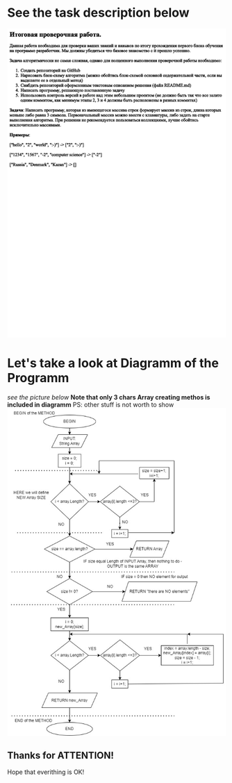 # See the task description below
![TASK](Task_desc.png)
# Let's take a look at Diagramm of the Programm
*see the picture below*
**Note that only 3 chars Array creating methos is included in diagramm**
PS: other stuff is not worth to show
![DIAGRAMM](diagram.jpg)
## Thanks for ATTENTION!
Hope that everithing is OK!